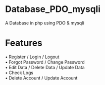 # Database_PDO_mysqli
A Database in php using PDO &amp; mysqli

# Features
&bull; Register / Login / Logout<br>
&bull; Forgot Password / Change Password<br>
&bull; Edit Data / Delete Data / Update Data<br>
&bull; Check Logs<br>
&bull; Delete Account / Update Account
